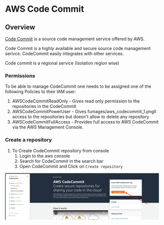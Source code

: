 # AWS Code Commit


## Overview

[Code Commit](https://aws.amazon.com/codecommit/) is a source code management service offered by AWS.

Code Commit is a highly available and secure source code management serivce. CodeCommit easily integrates with other services.

Code commit is a regional service (Isolation region wise)

### Permissions

To be able to manage CodeCommit one needs to be assigned one of the following Policies to their IAM user:

1. AWSCodeCommitReadOnly - Gives read only permission to the repositories in the CodeCommit
2. AWSCodeCommitPowerUser - Gives fumages/aws_codecommit_1.pngll access to the repositories but doesn't allow to delete any repository
3.  AWSCodeCommitFullAccess - Provides full access to AWS CodeCommit via the AWS Management Console.




### Create a repository 

1. To Create CodeCommit repository from console 
	1. Login to the aws console
	2. Search for CodeCommit in the search bar
	3. Open CodeCommit and Click on `Create repository`


![create repo](./Images/aws_codecommit_1.png)
